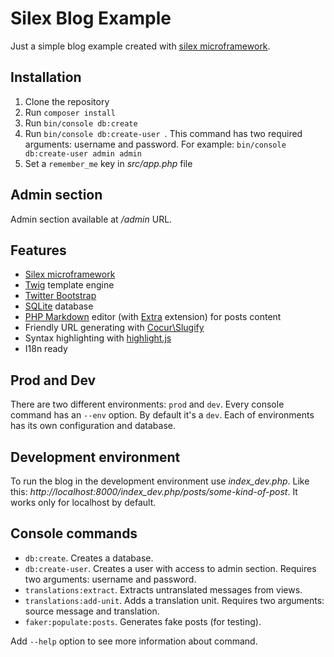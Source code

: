 # Silex Blog Example

Just a simple blog example created with [silex microframework](http://silex.sensiolabs.org/).

## Installation

1. Clone the repository
2. Run `composer install`
3. Run `bin/console db:create`
4. Run `bin/console db:create-user `. This command has two required arguments: username and password. For example: `bin/console db:create-user admin admin`
5. Set a `remember_me` key in _src/app.php_ file

## Admin section

Admin section available at _/admin_ URL.

## Features

- [Silex microframework](http://silex.sensiolabs.org/)
- [Twig](http://twig.sensiolabs.org/) template engine
- [Twitter Bootstrap](http://getbootstrap.com/)
- [SQLite](https://www.sqlite.org/about.html) database
- [PHP Markdown](http://michelf.ca/projects/php-markdown/) editor (with [Extra](http://michelf.ca/projects/php-markdown/extra/) extension) for posts content
- Friendly URL generating with [Cocur\Slugify](https://github.com/cocur/slugify)
- Syntax highlighting with [highlight.js](http://highlightjs.org)
- I18n ready

## Prod and Dev

There are two different environments: `prod` and `dev`. Every console command has an `--env` option. By default it's a `dev`. Each of environments has its own configuration and database.

## Development environment

To run the blog in the development environment use *index_dev.php*. Like this: *http://localhost:8000/index_dev.php/posts/some-kind-of-post*. It works only for localhost by default.

## Console commands

- `db:create`. Creates a database.
- `db:create-user`. Creates a user with access to admin section. Requires two arguments: username and password.
- `translations:extract`. Extracts untranslated messages from views.
- `translations:add-unit`. Adds a translation unit. Requires two arguments: source message and translation.
- `faker:populate:posts`. Generates fake posts (for testing).

Add `--help` option to see more information about command.